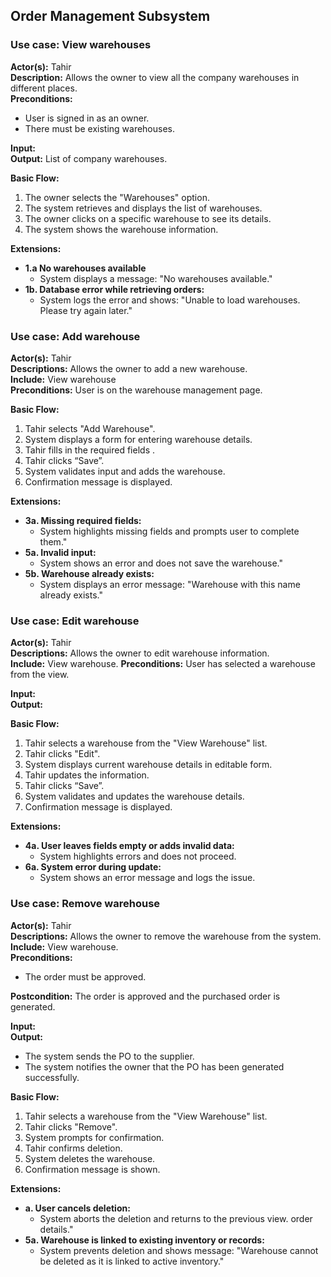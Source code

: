 ## Order Management Subsystem 

### Use case: View warehouses

**Actor(s):** Tahir   
**Description:** Allows the owner to view all the company warehouses in different places.   
**Preconditions:** 
- User is signed in as an owner. 
- There must be existing warehouses.  

**Input:**   
**Output:** List of company warehouses.     

**Basic Flow:**
1. The owner selects the "Warehouses" option.   
2. The system retrieves and displays the list of warehouses.   
3. The owner clicks on a specific warehouse to see its details.  
4. The system shows the warehouse information.

**Extensions:**   
- **1.a No warehouses available**
   - System displays a message: "No warehouses available."
- **1b. Database error while retrieving orders:**
   - System logs the error and shows: "Unable to load warehouses. Please try again later."


### Use case: Add warehouse

**Actor(s):** Tahir   
**Descriptions:** Allows the owner to add a new warehouse.   
**Include:** View warehouse  
**Preconditions:** User is on the warehouse management page.

**Basic Flow:**   
1. Tahir selects "Add Warehouse".
2. System displays a form for entering warehouse details. 
3. Tahir fills in the required fields .
4. Tahir clicks “Save”.
5. System validates input and adds the warehouse.
6. Confirmation message is displayed.
   
**Extensions:**   
- **3a. Missing required fields:**
   - System highlights missing fields and prompts user to complete them."
- **5a. Invalid input:**
   - System shows an error and does not save the warehouse."
- **5b. Warehouse already exists:**  
   - System displays an error message: "Warehouse with this name already exists."
   

### Use case: Edit warehouse

**Actor(s):** Tahir   
**Descriptions:** Allows the owner to edit warehouse information.   
**Include:** View warehouse.
**Preconditions:** User has selected a warehouse from the view.

**Input:**    
**Output:**    

**Basic Flow:**   
1. Tahir selects a warehouse from the "View Warehouse" list.
2. Tahir clicks "Edit".
3. System displays current warehouse details in editable form.
4. Tahir updates the information.
5. Tahir clicks “Save”.
6. System validates and updates the warehouse details.
7. Confirmation message is displayed.
   
**Extensions:**   
- **4a. User leaves fields empty or adds invalid data:**
   - System highlights errors and does not proceed.
- **6a. System error during update:**
   - System shows an error message and logs the issue. 


### Use case: Remove warehouse

**Actor(s):** Tahir   
**Descriptions:** Allows the owner to remove the warehouse from the system.      
**Include:** View warehouse.  
**Preconditions:** 
- The order must be approved.
  
**Postcondition:** The order is approved and the purchased order is generated.

**Input:**    
**Output:**
- The system sends the PO to the supplier.
- The system notifies the owner that the PO has been generated successfully.

**Basic Flow:**   
1. Tahir selects a warehouse from the "View Warehouse" list.
2. Tahir clicks "Remove".
3. System prompts for confirmation.
4. Tahir confirms deletion.
5. System deletes the warehouse.
6. Confirmation message is shown.
   
**Extensions:**   
- **a. User cancels deletion:**
   - System aborts the deletion and returns to the previous view. order details."
- **5a. Warehouse is linked to existing inventory or records:**
   - System prevents deletion and shows message: "Warehouse cannot be deleted as it is linked to active inventory."
















   